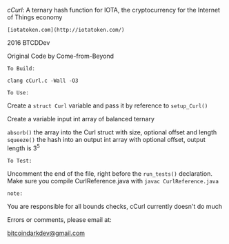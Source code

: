 *cCurl*:
    A ternary hash function for IOTA, the cryptocurrency for the Internet of Things economy

    [iotatoken.com](http://iotatoken.com/)


2016 BTCDDev

Original Code by Come-from-Beyond

```To Build:```

`clang cCurl.c -Wall -O3`



```To Use:```

Create a `struct Curl` variable and pass it by reference to `setup_Curl()`

Create a variable input int array of balanced ternary

`absorb()` the array into the Curl struct with size, optional offset and length
`squeeze()` the hash into an output int array with optional offset, output length is 3<sup>5</sup>



```To Test:```

Uncomment the end of the file, right before the `run_tests()` declaration. Make sure you compile CurlReference.java with
`javac CurlReference.java`


`note:`

You are responsible for all bounds checks, cCurl currently doesn't do much


Errors or comments, please email at:

bitcoindarkdev@gmail.com
